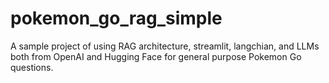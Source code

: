 # pokemon_go_rag_simple
A sample project of using RAG architecture, streamlit, langchian, and LLMs both from OpenAI and Hugging Face for general purpose Pokemon Go questions.
